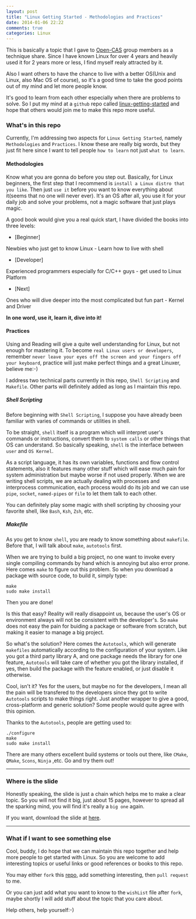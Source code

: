 ```yaml
---
layout: post
title: "Linux Getting Started - Methodologies and Practices"
date: 2014-01-06 22:22
comments: true
categories: Linux
---
```


This is basically a topic that I gave to [Open-CAS](http://blog-ossclub.rhcloud.com/) group members as a technique share. Since I have known Linux for over 4 years and heavily used it for 2 years more or less, I find myself realy attracted by it. 

Also I want others to have the chance to live with a better OS(Unix and Linux, also Mac OS of course), so it's a good time to take the good points out of my mind and let more people know.

It's good to learn from each other especially when there are problems to solve. So I put my mind at a `github` repo called [linux-getting-started](https://github.com/hustcalm/linux-getting-started) and hope that others would join me to make this repo more useful.

<!--more-->

### What's in this repo
Currently, I'm addressing two aspects for `Linux Getting Started`, namely `Methodologies` and `Practices`. I know these are really big words, but they just fit here since I want to tell people `how to learn` not just `what to learn`.

#### Methodologies
Know what you are gonna do before you step out. Basically, for Linux beginners, the first step that I recommend is `install a Linux distro that you like`. Then just `use it` before you want to know everything about it(seems that no one will never ever). It's an OS after all, you use it for your daily job and solve your problems, not a magic software that just plays magic.

A good book would give you a real quick start, I have divided the books into three levels:

*   [Beginner]      

Newbies who just get to know Linux - Learn how to live with shell 

*   [Developer]     

Experienced programmers especially for C/C++ guys - get used to Linux Platform

*   [Next]          

Ones who will dive deeper into the most complicated but fun part - Kernel and Driver

**In one word, use it, learn it, dive into it!**

#### Practices
Using and Reading will give a quite well understanding for Linux, but not enough for mastering it. To become `real Linux users or developers`, remember `never leave your eyes off the screen and your fingers off your keyboard`, practice will just make perfect things and a great Linuxer, believe me:-)

I address two technical parts currently in this repo, `Shell Scripting` and `Makefile`. Other parts will definitely added as long as I maintain this repo.

##### Shell Scripting
Before beginning with `Shell Scripting`, I suppose you have already been familiar with varies of commands or utilities in shell.

To be straight, `shell` itself is a program which will interpret user's commands or instructions, convert them to `system calls` or other things that OS can understand. So basically speaking, `shell` is the interface between `user` and `OS Kernel`.

As a script language, it has its own variables, functions and flow control statements, also it features many other stuff which will ease much pain for system administration but maybe worse if not used properly. When we are writing shell scripts, we are actually dealing with processes and interprocess communication, each process would do its job and we can use `pipe`, `socket`, `named-pipes` or `file` to let them talk to each other.

You can definitely play some magic with shell scripting by choosing your favorite shell, like `Bash`, `Ksh`, `Zsh`, etc.

##### Makefile
As you get to know `shell`, you are ready to know something about `makefile`. Before that, I will talk about `make`, `autotools` first.

When we are trying to build a big project, no one want to invoke every single compiling commands by hand which is annoying but also error prone. Here comes `make` to figure out this problem. So when you download a package with source code, to build it, simply type:

    make
    sudo make install

Then you are done!

Is this that easy? Reality will really disappoint us, because the user's OS or environment always will not be consistent with the developer's. So `make` does not easy the pain for buiding a package or software from scratch, but making it easier to manage a big project.

So what's the solution? Here comes the `Autotools`, which will generate `makefiles` automatically according to the configuration of your system. Like you got a third party library A, and one package needs the library for one feature, `Autotools` will take care of whether you got the library installed, if yes, then build the package with the feature enabled, or just disable it otherwise.

Cool, isn't it? Yes for the users, but maybe no for the developers, I mean all the pain will be transfered to the developers since they got to write `Autotools` scripts to make things right. Just another wrapper to give a good, cross-platform and generic solution? Some people would quite agree with this opinion.

Thanks to the `Autotools`, people are getting used to:

    ./configure
    make
    sudo make install

There are many others excellent build systems or tools out there, like `CMake`, `QMake`, `Scons`, `Ninja` ,etc. Go and try them out!

------------------------------

### Where is the slide
Honestly speaking, the slide is just a chain which helps me to make a clear topic. So you will not find it big, just about 15 pages, however to spread all the sparking mind, you will find it's really a `big one` again.

If you want, download the slide at [here](https://github.com/hustcalm/linux-getting-started/blob/master/linux-getting-started-%40hustcalm.pdf).


------------------------------

### What if I want to see something else
Cool, buddy, I do hope that we can maintain this repo together and help more people to get started with Linux. So you are welcome to add interesting topics or useful links or good references or books to this repo.

You may either `fork` this [repo](https://github.com/hustcalm/linux-getting-started), add something interesting, then `pull request` to me.

Or you can just add what you want to know to the `wishList` file after `fork`, maybe shortly I will add stuff about the topic that you care about.


Help others, help yourself:-)
